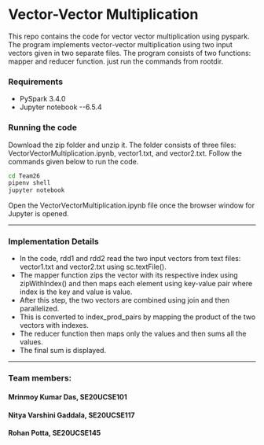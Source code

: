 # Vector-Vector Multiplication

This repo contains the code for vector vector multiplication using pyspark. The program implements vector-vector multiplication using two input vectors given in two separate files. The program consists of two functions: mapper and reducer function. just run the commands from rootdir.

### Requirements
- PySpark 3.4.0
- Jupyter notebook --6.5.4



### Running the code
Download the zip folder and unzip it. The folder consists of three files: VectorVectorMultiplication.ipynb, vector1.txt, and vector2.txt. Follow the commands given below to run the code. 

  ```bash
  cd Team26
  pipenv shell
  jupyter notebook
  ```
Open the VectorVectorMultiplication.ipynb file once the browser window for Jupyter is opened.

---
### Implementation Details
- In the code, rdd1 and rdd2 read the two input vectors from text files: vector1.txt and vector2.txt using sc.textFile().
- The mapper function zips the vector with its respective index using zipWithIndex() and then maps each element using key-value pair where index is the key and value is value.
- After this step, the two vectors are combined using join and then parallelized.
- This is converted to index_prod_pairs by mapping the product of the two vectors with indexes. 
- The reducer function then maps only the values and then sums all the values.
- The final sum is displayed.

---

### Team members:
#### Mrinmoy Kumar Das, SE20UCSE101
#### Nitya Varshini Gaddala, SE20UCSE117
#### Rohan Potta, SE20UCSE145

